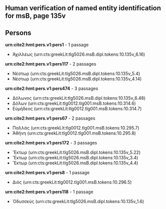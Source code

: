 

## Human verification of named entity identification for msB, page 135v

## Persons


**urn:cite2:hmt:pers.v1:pers1** - 1 passage

-  Ἀχιλλέως (urn:cts:greekLit:tlg5026.msB.dipl.tokens:10.135v_6.16)

**urn:cite2:hmt:pers.v1:pers117** - 2 passages

-  Νέστωρ (urn:cts:greekLit:tlg5026.msB.dipl.tokens:10.135v_5.4)
-  Νέστωρ (urn:cts:greekLit:tlg5026.msB.dipl.tokens:10.135v_4.14)

**urn:cite2:hmt:pers.v1:pers474** - 3 passages

-  Δόλωνος (urn:cts:greekLit:tlg5026.msB.dipl.tokens:10.135v_6.48)
-  Δόλων (urn:cts:greekLit:tlg0012.tlg001.msB.tokens:10.314.6)
-  Εὐμήδεος (urn:cts:greekLit:tlg0012.tlg001.msB.tokens:10.314.7)

**urn:cite2:hmt:pers.v1:pers67** - 2 passages

-  Παλλὰς (urn:cts:greekLit:tlg0012.tlg001.msB.tokens:10.295.7)
-  Ἀθήνη (urn:cts:greekLit:tlg0012.tlg001.msB.tokens:10.295.8)

**urn:cite2:hmt:pers.v1:pers172** - 3 passages

-  Ἕκτωρ (urn:cts:greekLit:tlg5026.msB.dipl.tokens:10.135v_5.22)
-  Ἕκτωρ (urn:cts:greekLit:tlg5026.msB.dipl.tokens:10.135v_3.4)
-  Ἕκτωρ (urn:cts:greekLit:tlg5026.msB.dipl.tokens:10.135v_4.4)

**urn:cite2:hmt:pers.v1:pers8** - 1 passage

-  Διὸς (urn:cts:greekLit:tlg0012.tlg001.msB.tokens:10.296.5)

**urn:cite2:hmt:pers.v1:pers118** - 1 passage

-  Ὀδυσσεὺς (urn:cts:greekLit:tlg5026.msB.dipl.tokens:10.135v_1.6)
